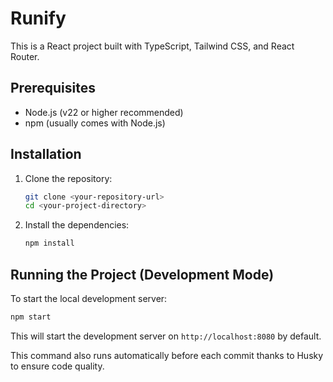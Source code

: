 # Runify

This is a React project built with TypeScript, Tailwind CSS, and React Router.

## Prerequisites

*   Node.js (v22 or higher recommended)
*   npm (usually comes with Node.js)

## Installation

1.  Clone the repository:
    ```bash
    git clone <your-repository-url>
    cd <your-project-directory>
    ```
2.  Install the dependencies:
    ```bash
    npm install
    ```

## Running the Project (Development Mode)

To start the local development server:

```bash
npm start
```

This will start the development server on `http://localhost:8080` by default.

This command also runs automatically before each commit thanks to Husky to ensure code quality.
